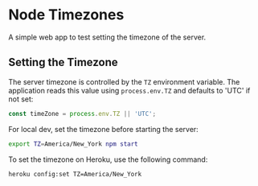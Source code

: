 # Node Timezones

A simple web app to test setting the timezone of the server.

## Setting the Timezone

The server timezone is controlled by the `TZ` environment variable. The application reads this value using `process.env.TZ` and defaults to 'UTC' if not set:

```javascript
const timeZone = process.env.TZ || 'UTC';
```

For local dev, set the timezone before starting the server:

```bash
export TZ=America/New_York npm start
```

To set the timezone on Heroku, use the following command:

```bash
heroku config:set TZ=America/New_York
```
